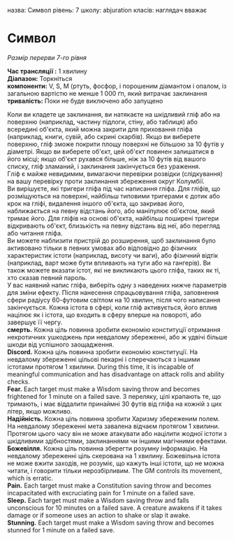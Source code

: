 назва: Символ рівень: 7 школу: abjuration класів: наглядач вважає

# Символ
_Размір перерви 7-го рівня_

**Час трансляції :** 1 хвилину    
**Діапазон:** Торкніться    
**компоненти:** V, S, М (ртуть, фосфор, і порошеним діамантом і опалом, із загальною вартістю не менше 1 000 ґп, який витрачає заклинання    
**тривалість:** Поки не буде виключено або запущено

Коли ви кладете це заклинання, ви натякаєте на шкідливий гліф або на поверхню (наприклад, частину підлоги, стіну, або таблиця) або всередині об'єкта, який можна закрити для приховання гліфа (наприклад, книги, сувій, або скрині скарбів). Якщо ви виберете поверхню, гліф зможе покрити площу поверхні не більшою за 10 футів у діаметрі. Якщо ви виберете об'єкт, цей об'єкт повинен залишатися в його місці; якщо об'єкт рухався більше, ніж за 10 футів від вашого списку, гліф зламаний, і заклинання закінчується без ураження.    
Гліф є майже невидимим, вимагаючи перевірки розвідки (слідкування) на вашу перевірку проти заклинання збереження округ Колумбії.    
Ви вирішуєте, які тригери гліфа під час написання гліфа. Для гліфів, що розміщуються на поверхні, найбільш типовими тригерами є дотик або крок на гліфі, видалення іншого об'єкта, що закриває його, наближається на певну відстань його, або маніпулює об'єктом, який тримає його. Для гліфів на основі об'єкта, найбільш поширені тригери відкривають об'єкт, близькість на певну відстань від неї, або перегляд або читання гліфа.    
Ви можете наблизити пристрій до розширення, щоб заклинання було активовано тільки в певних умовах або відповідно до фізичних характеристик істоти (наприклад, висоту чи ваги), або фізичний відтік (наприклад, варт може бути впливають на туги або на гангерів). Ви також можете вказати істот, які не викликають цього гліфа, таких як ті, хто сказав певний пароль.    
У вас наявний напис гліфа, виберіть одну з наведених нижче параметрів для зміни ефекту. Після нанесення спрацьовування гліфа, заповнення сфери радіусу 60-футовим світлом на 10 хвилин, після чого написання закінчується. Кожна істота в сфері, коли гліф активується, його вплив націлює як і істота, що входить в сферу вперше на повороті, або завершує її чергу.    
**смерть.** Кожна ціль повинна зробити економію конституції отримання некротичних ушкоджень при невдалому збереженні, або ж удвічі більше шкоди від успішного заощадження.    
**Discord.** Кожна ціль повинна зробити економію конституції. На невдалому збереженні цільові пекарні і сперечаються з іншими істотами протягом 1 хвилини. During this time, it is incapable of meaningful communication and has disadvantage on attack rolls and ability checks.    
**Fear.** Each target must make a Wisdom saving throw and becomes frightened for 1 minute on a failed save. З переляку, цілі крапають те, що тримають, і має віддалити принаймні 30 футів від гліфа на кожній з цих літер, якщо можливо.    
**Надійність.** Кожна ціль повинна зробити Харизму збереженим полем. На невдалому збереженні мета завалена відчаєм протягом 1 хвилини. Протягом цього часу він не може атакувати або націлити жодної істоти з шкідливими здібностями, заклинаннями чи іншими магічними ефектами.    
**Божевілля.** Кожна ціль повинна зберегти розумну інформацію. На невдалому збереженні ціль скерована на 1 хвилину. Божевільна істота не може вжити заходів, не розуміє, що кажуть інші істоти, що не можна читати, і говорити тільки нерозбірливим. The GM controls its movement, which is erratic.    
**Pain.** Each target must make a Constitution saving throw and becomes incapacitated with excruciating pain for 1 minute on a failed save.    
**Sleep.** Each target must make a Wisdom saving throw and falls unconscious for 10 minutes on a failed save. A creature awakens if it takes damage or if someone uses an action to shake or slap it awake.    
**Stunning.** Each target must make a Wisdom saving throw and becomes stunned for 1 minute on a failed save.